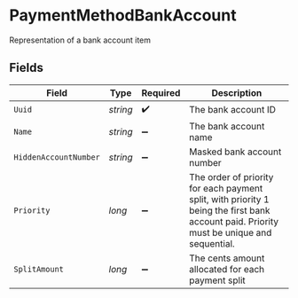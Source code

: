 # PaymentMethodBankAccount

Representation of a bank account item


## Fields

| Field                                                                                                                                    | Type                                                                                                                                     | Required                                                                                                                                 | Description                                                                                                                              |
| ---------------------------------------------------------------------------------------------------------------------------------------- | ---------------------------------------------------------------------------------------------------------------------------------------- | ---------------------------------------------------------------------------------------------------------------------------------------- | ---------------------------------------------------------------------------------------------------------------------------------------- |
| `Uuid`                                                                                                                                   | *string*                                                                                                                                 | :heavy_check_mark:                                                                                                                       | The bank account ID                                                                                                                      |
| `Name`                                                                                                                                   | *string*                                                                                                                                 | :heavy_minus_sign:                                                                                                                       | The bank account name                                                                                                                    |
| `HiddenAccountNumber`                                                                                                                    | *string*                                                                                                                                 | :heavy_minus_sign:                                                                                                                       | Masked bank account number                                                                                                               |
| `Priority`                                                                                                                               | *long*                                                                                                                                   | :heavy_minus_sign:                                                                                                                       | The order of priority for each payment split, with priority 1 being the first bank account paid. Priority must be unique and sequential. |
| `SplitAmount`                                                                                                                            | *long*                                                                                                                                   | :heavy_minus_sign:                                                                                                                       | The cents amount allocated for each payment split                                                                                        |